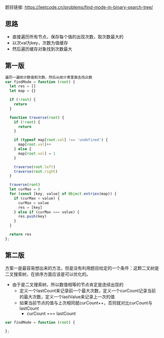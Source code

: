 题目链接: https://leetcode.cn/problems/find-mode-in-binary-search-tree/

## 思路
- 直接遍历所有节点，保存每个值的出现次数，取次数最大的
- 以次val为key，次数为值缓存
- 然后遍历缓存对象找到次数最大


## 第一版
```JavaScript
遍历一遍统计数值和次数，然后从统计表里面去找众数
var findMode = function (root) {
  let res = []
  let map = {}

  if (!root) {
    return
  }

  function traverse(root) {
    if (!root) {
      return
    }

    if (typeof map[root.val] !== 'undefined') {
      map[root.val]++
    } else {
      map[root.val] = 1
    }

    traverse(root.left)
    traverse(root.right)
  }

  traverse(root)
  let curMax = 0
  for (const [key, value] of Object.entries(map)) {
    if (curMax < value) {
      curMax = value
      res = [key]
    } else if (curMax === value) {
      res.push(key)
    }
  }

  return res
};
```

## 第二版
方案一是最容易想出来的方法，但是没有利用题目给定的一个条件：这颗二叉树是二叉搜索树，在排序方面应该是可以优化的。

- 由于是二叉搜索树，所以数值相等的节点肯定是连续出现的
  - 定义一个lastCount来记录前一个最大次数，定义一个curCount记录当前的最大次数，定义一个lastValue来记录上一次的值
  - 如果当前节点的值与上次相同就curCount++，否则就对比curCount与lastCount
    - curCount === lastCount
  
```JavaScript
var findMode = function (root) {
  
};
```

